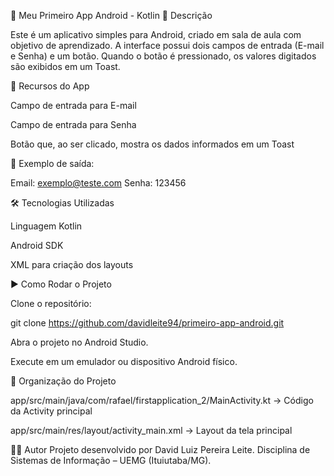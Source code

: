 📱 Meu Primeiro App Android - Kotlin
📖 Descrição

Este é um aplicativo simples para Android, criado em sala de aula com objetivo de aprendizado.
A interface possui dois campos de entrada (E-mail e Senha) e um botão.
Quando o botão é pressionado, os valores digitados são exibidos em um Toast.

🚀 Recursos do App

Campo de entrada para E-mail

Campo de entrada para Senha

Botão que, ao ser clicado, mostra os dados informados em um Toast

📌 Exemplo de saída:

Email: exemplo@teste.com
Senha: 123456


🛠️ Tecnologias Utilizadas

Linguagem Kotlin

Android SDK

XML para criação dos layouts

▶️ Como Rodar o Projeto

Clone o repositório:

git clone https://github.com/davidleite94/primeiro-app-android.git


Abra o projeto no Android Studio.

Execute em um emulador ou dispositivo Android físico.

📂 Organização do Projeto

app/src/main/java/com/rafael/firstapplication_2/MainActivity.kt → Código da Activity principal

app/src/main/res/layout/activity_main.xml → Layout da tela principal

👨‍🎓 Autor
Projeto desenvolvido por David Luiz Pereira Leite.
Disciplina de Sistemas de Informação – UEMG (Ituiutaba/MG).